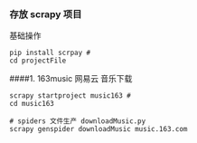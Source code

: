 ### 存放 scrapy 项目

基础操作  

    pip install scrpay #
    cd projectFile 
    
    
            
    

####1. 163music 网易云 音乐下载

    scrapy startproject music163 #
    cd music163

    # spiders 文件生产 downloadMusic.py
    scrapy genspider downloadMusic music.163.com 